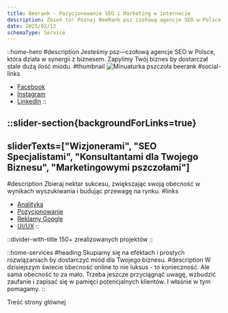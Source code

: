 ```yaml
---
title: Beerank - Pozycjonowanie SEO i Marketing w internecie
description: Zmień to! Poznaj BeeRank psz czołową agencje SEO w Polsce. Która działa w synergii z biznesem. Pozwól działać marketingowym pszczołom. Zapylimy Twój biznes
date: 2025/02/12
schemaType: Service
---
```


::home-hero
#description
Jesteśmy psz—czołową agencje SEO  w Polsce, która działa w synergii  z biznesem. Zapylimy Twój biznes by dostarczał stale dużą ilość miodu.
#thumbnail
![Minuaturka pszczoła beerank](/miniaturka_hero_beerank.avif)
#social-links
- [Facebook](https://facebook.com/beerank.seo)
- [Instagram](https://www.instagram.com/beerank.seo)
- [LinkedIn](https://www.linkedin.com/company/beerank)
::

::slider-section{backgroundForLinks=true}
---
sliderTexts=["Wizjonerami", "SEO Specjalistami", "Konsultantami dla Twojego Biznesu", "Marketingowymi pszczołami"]
---
#description
Zbieraj nektar sukcesu, zwiększając swoją obecność w wynikach wyszukiwania i budując przewagę na rynku.
#links
- [Analityka](#)
- [Pozycjonowanie](#)
- [Reklamy Google](#)
- [UI/UX](#)
::

::divider-with-title
150+ zrealizowanych projektów
::

::home-services
#heading
Skupiamy się na efektach i prostych rozwiązaniach by dostarczyć miód dla Twojego biznesu.
#description
W dzisiejszym świecie obecność online to nie luksus - to konieczność.  Ale sama obecność to za mało. Trzeba jeszcze przyciągnąć uwagę, wzbudzić zaufanie i zapisać się w pamięci potencjalnych klientów. I właśnie w tym  pomagamy.
::

Treść strony głównej

